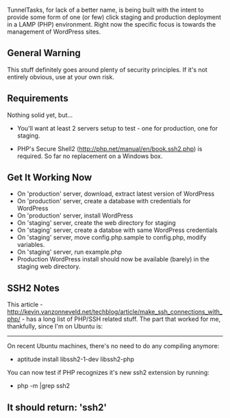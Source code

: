 TunnelTasks, for lack of a better name, is being built with the intent to provide some form of one (or few) click staging and production deployment in a  LAMP (PHP) environment. Right now the specific focus is towards the management of WordPress sites.

## General Warning

This stuff definitely goes around plenty of security principles. If it's not entirely obvious, use at your own risk.

## Requirements

Nothing solid yet, but...

* You'll want at least 2 servers setup to test - one for production, one for staging.

* PHP's Secure Shell2 (http://php.net/manual/en/book.ssh2.php) is required. So far no replacement on a Windows box.

## Get It Working Now

* On 'production' server, download, extract latest version of WordPress
* On 'production' server, create a database with credentials for WordPress
* On 'production' server, install WordPress
* On 'staging' server, create the web directory for staging
* On 'staging' server, create a databse with same WordPress credentials
* On 'staging' server, move config.php.sample to config.php, modify variables.
* On 'staging' server, run example.php
* Production WordPress install should now be available (barely) in the staging web directory.

## SSH2 Notes

This article - http://kevin.vanzonneveld.net/techblog/article/make_ssh_connections_with_php/ - has a long list
of PHP/SSH related stuff. The part that worked for me, thankfully, since I'm on Ubuntu is:

---------
On recent Ubuntu machines, there's no need to do any compiling anymore:

* aptitude install libssh2-1-dev libssh2-php

You can now test if PHP recognizes it's new ssh2 extension by running:

* php -m |grep ssh2

It should return: 'ssh2'
--------
